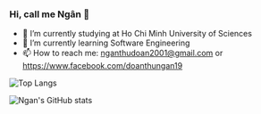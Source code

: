 ### Hi, call me Ngân 👋


- 🔭 I’m currently studying at Ho Chi Minh University of Sciences
- 🌱 I’m currently learning Software Engineering
- 📫 How to reach me: nganthudoan2001@gmail.com or https://www.facebook.com/doanthungan19


![Top Langs](https://github-readme-stats.vercel.app/api/top-langs/?username=thungan1909)



![Ngan's GitHub stats](https://github-readme-stats.vercel.app/api?username=thungan1909&show_icons=true&theme=radical)
